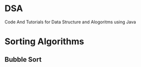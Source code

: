 # DSA
Code And Tutorials for Data Structure and Alogoritms using Java

# Sorting Algorithms
## Bubble Sort
    
